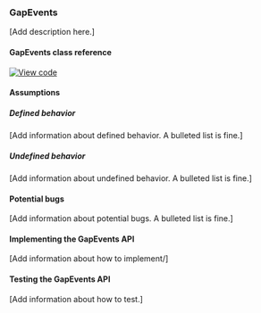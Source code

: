 ### GapEvents

[Add description here.]

#### GapEvents class reference

[![View code](https://www.mbed.com/embed/?type=library)](https://os.mbed.com/docs/v5.6/mbed-os-api-doxy/class_gap_events.html)

#### Assumptions

##### Defined behavior

[Add information about defined behavior. A bulleted list is fine.]

##### Undefined behavior

[Add information about undefined behavior. A bulleted list is fine.]

#### Potential bugs

[Add information about potential bugs. A bulleted list is fine.]

#### Implementing the GapEvents API

[Add information about how to implement/]

#### Testing the GapEvents API

[Add information about how to test.]
